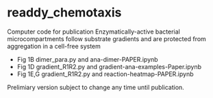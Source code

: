 # readdy_chemotaxis
Computer code for publication Enzymatically-active bacterial microcompartments follow substrate gradients and are protected from aggregation in a cell-free system
* Fig 1B dimer_para.py and ana-dimer-PAPER.ipynb
* Fig 1D gradient_R1R2.py and gradient-ana-examples-Paper.ipynb
* Fig 1E,G gradient_R1R2.py and reaction-heatmap-PAPER.ipynb

Prelimiary version subject to change any time until publication.
